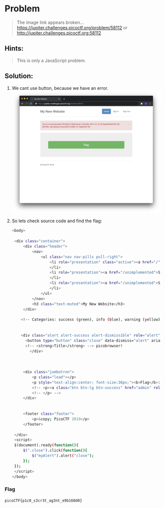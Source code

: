# Problem

> The image link appears broken... https://jupiter.challenges.picoctf.org/problem/58112 or http://jupiter.challenges.picoctf.org:58112

## Hints:

> This is only a JavaScript problem.

## Solution:

1. We cant use button, because we have an error.
   ![screenshot-1](./1.jpg)

2. So lets check source code and find the flag:

   ```bash
   <body>

    <div class="container">
        <div class="header">
            <nav>
                <ul class="nav nav-pills pull-right">
                    <li role="presentation" class="active"><a href="/">Home</a>
                    </li>
                    <li role="presentation"><a href="/unimplemented">Sign In</a>
                    </li>
                    <li role="presentation"><a href="/unimplemented">Sign Out</a>
                    </li>
                </ul>
            </nav>
            <h3 class="text-muted">My New Website</h3>
        </div>

       <!-- Categories: success (green), info (blue), warning (yellow), danger (red) -->


       <div class="alert alert-success alert-dismissible" role="alert" id="myAlert">
         <button type="button" class="close" data-dismiss="alert" aria-label="Close"><span aria-hidden="true">&times;</span></button>
         <!-- <strong>Title</strong> --> picobrowser!
           </div>



        <div class="jumbotron">
            <p class="lead"></p>
            <p style="text-align:center; font-size:30px;"><b>Flag</b>: <code>picoCTF{p1c0_s3cr3t_ag3nt_e9b160d0}</code></p>
            <!-- <p><a class="btn btn-lg btn-success" href="admin" role="button">Click here for the flag!</a> -->
            <!-- </p> -->
        </div>


        <footer class="footer">
            <p>&copy; PicoCTF 2019</p>
        </footer>

    </div>
    <script>
    $(document).ready(function(){
        $(".close").click(function(){
            $("myAlert").alert("close");
        });
    });
    </script>
   </body>
   ```

### Flag

`picoCTF{p1c0_s3cr3t_ag3nt_e9b160d0}`

```

```
